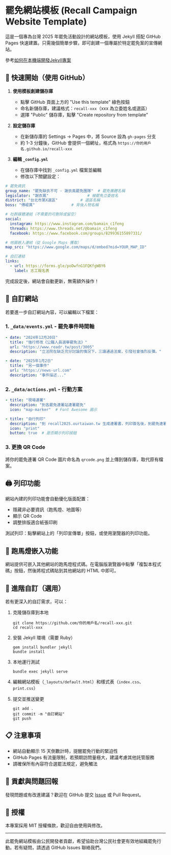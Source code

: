 # 罷免網站模板 (Recall Campaign Website Template)

這是一個專為台灣 2025 年罷免活動設計的網站模板，使用 Jekyll 搭配 GitHub Pages 快速建置。只需幾個簡單步驟，即可創建一個專屬於特定罷免案的宣傳網站。

參考[如何在本機端開發Jekyll專案](https://chatgpt.com/share/67f45de4-88fc-800b-8f64-0dea63b84771)

## 🚀 快速開始（使用 GitHub）

1. **使用模板創建儲存庫**
   - 點擊 GitHub 頁面上方的 "Use this template" 綠色按鈕
   - 命名新儲存庫，建議格式：`recall-xxx`（xxx 為立委姓名或選區）
   - 選擇 "Public" 儲存庫，點擊 "Create repository from template"

2. **設定儲存庫**
   - 在新儲存庫的 Settings → Pages 中，將 Source 設為 `gh-pages` 分支
   - 約 1-3 分鐘後，GitHub 會提供一個網址，格式為 `https://你的用戶名.github.io/recall-xxx`

3. **編輯 `_config.yml`**
   - 在儲存庫中找到 `_config.yml` 檔案並編輯
   - 修改以下關鍵設定：

```yaml
# 罷免資訊
group_name: "罷免缺衣不可 - 謝衣鳯罷免團隊"  # 罷免團體名稱
legislator: "謝衣鳳"                 # 被罷免立委姓名
district: "台北市第X選區"          # 選區名稱
boss: "傅崐萁"                # 背後人物名稱

# 社群媒體連結（不需要的可刪除或留空）
social:
  instagram: https://www.instagram.com/bamain_c1feng
  threads: https://www.threads.net/@bamain_c1feng
  facebook: https://www.facebook.com/groups/829936155897331/

# 地圖嵌入連結（從 Google Maps 獲取）
map_src: "https://www.google.com/maps/d/embed?mid=YOUR_MAP_ID"

# 自訂連結
links:
  - url: https://forms.gle/poDwfnG1FQKfgWBY6
    label: 志工報名表
```

完成設定後，網站會自動更新，無需額外操作！

## 📱 自訂網站

若要進一步自訂網站內容，可以編輯以下檔案：

### 1. `_data/events.yml` - 罷免事件時間軸

```yaml
- date: "2024年12月20日"
  title: "強行修改《公職人員選舉罷免法》"
  url: "https://www.readr.tw/post/3005"
  description: "立法院在缺乏充分討論的情況下，三讀通過法案，引發社會強烈反彈。"

- date: "2025年1月2日" 
  title: "另一個事件"
  url: "https://news-url.com"
  description: "事件描述..."
```

### 2. `_data/actions.yml` - 行動方案

```yaml
- title: "現場連署"
  description: "到各罷免連署站連署罷免"
  icon: "map-marker"  # Font Awesome 圖示

- title: "自行列印"
  description: "到 recall2025.ourtaiwan.tw 生成連署書，列印簽名後，到罷免連署站送件"
  icon: "print"
  button: true  # 是否顯示列印按鈕
```

### 3. 更換 QR Code

將你的罷免連署 QR Code 圖片命名為 `qrcode.png` 並上傳到儲存庫，取代原有檔案。

## 🖨 列印功能

網站內建的列印功能會自動優化版面配置：
- 隱藏非必要資訊（跑馬燈、地圖等）
- 顯示 QR Code
- 調整排版適合紙張印刷

測試列印：點擊網站上的「列印宣傳單」按鈕，或使用瀏覽器的列印功能。

## 🔄 跑馬燈嵌入功能

網站提供可嵌入其他網站的跑馬燈程式碼。在電腦版瀏覽器中點擊「複製本程式碼」按鈕，然後將程式碼貼到其他網站的 HTML 中即可。

## 🧩 進階自訂（選用）

若有更深入的自訂需求，可以：

1. 克隆儲存庫到本地
   ```
   git clone https://github.com/你的用戶名/recall-xxx.git
   cd recall-xxx
   ```

2. 安裝 Jekyll 環境（需要 Ruby）
   ```
   gem install bundler jekyll
   bundle install
   ```

3. 本地運行測試
   ```
   bundle exec jekyll serve
   ```

4. 編輯網站模板（`_layouts/default.html`）和樣式表（`index.css`、`print.css`）

5. 提交並推送變更
   ```
   git add .
   git commit -m "自訂網站"
   git push
   ```

## 📋 注意事項

- 網站自動顯示 15 天倒數計時，提醒罷免行動的緊迫性
- GitHub Pages 有流量限制，若預期訪問量極大，建議考慮其他託管服務
- 請確保所有內容符合選罷法規定，避免觸法

## 🤝 貢獻與問題回報

發現問題或有改進建議？歡迎在 GitHub 提交 [Issue](https://github.com/bestian/recall-template/issues) 或 Pull Request。

## 📜 授權

本專案採用 MIT 授權條款，歡迎自由使用與修改。

---

此罷免網站模板由公民開發者貢獻，希望協助台灣公民社會更有效地組織罷免行動。若有疑問，請透過 GitHub Issues 聯絡我們。